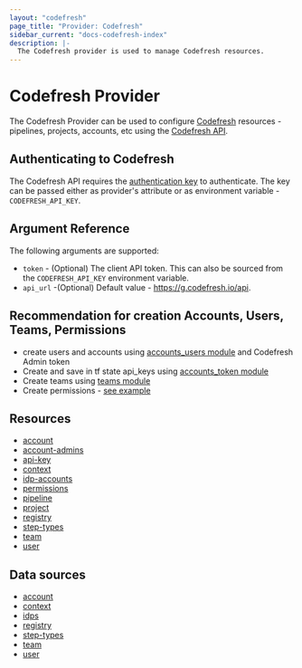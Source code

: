 ```yaml
---
layout: "codefresh"
page_title: "Provider: Codefresh"
sidebar_current: "docs-codefresh-index"
description: |-
  The Codefresh provider is used to manage Codefresh resources.
---
```


# Codefresh Provider

The Codefresh Provider can be used to configure [Codefresh](https://codefresh.io/) resources - pipelines, projects, accounts, etc using the [Codefresh API](https://codefresh.io/docs/docs/integrations/codefresh-api/).

## Authenticating to Codefresh

The Codefresh API requires the [authentication key](https://codefresh.io/docs/docs/integrations/codefresh-api/#authentication-instructions) to authenticate.
The key can be passed either as provider's attribute or as environment variable - `CODEFRESH_API_KEY`.

## Argument Reference

The following arguments are supported:

- `token` - (Optional) The client API token. This can also be sourced from the `CODEFRESH_API_KEY` environment variable.
- `api_url` -(Optional) Default value - https://g.codefresh.io/api.

## Recommendation for creation Accounts, Users, Teams, Permissions
* create users and accounts using [accounts_users module](modules/accounts_users.md) and Codefresh Admin token 
* Create and save in tf state api_keys using [accounts_token module](modules/account_token.md)
* Create teams using [teams module](modules/teams.md)
* Create permissions - [see example](../examples/permissions)


## Resources
* [account](resources/account.md)
* [account-admins](resources/account-admins.md)
* [api-key](resources/api-key.md)
* [context](resources/context.md)
* [idp-accounts](resources/idp-accounts.md)
* [permissions](resources/permissions.md)
* [pipeline](resources/pipeline.md)
* [project](resources/project.md)
* [registry](resources/registry.md)
* [step-types](resources/step-types.md)
* [team](resources/team.md)
* [user](resources/user.md)


## Data sources
* [account](data/account.md)
* [context](data/context.md)
* [idps](data/idps.md)
* [registry](data/registry.md)
* [step-types](data/step-types.md)
* [team](data/team.md)
* [user](data/user.md)

